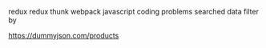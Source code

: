 redux 
redux thunk
webpack
javascript coding problems 
searched data filter by  

https://dummyjson.com/products